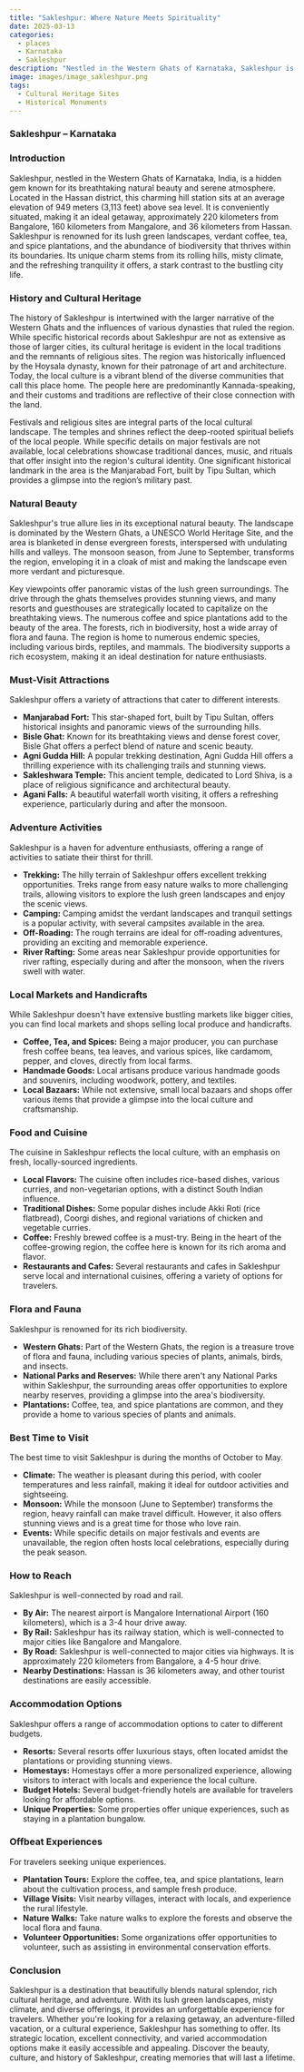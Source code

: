 ```yaml
---
title: "Sakleshpur: Where Nature Meets Spirituality"
date: 2025-03-13
categories:
  - places
  - Karnataka
  - Sakleshpur
description: "Nestled in the Western Ghats of Karnataka, Sakleshpur is a serene hill station known for its lush greenery and spiritual significance. The town is home to the famous Shakti Peeth Temple dedicated to Goddess Amba, a revered site for pilgrims. Surrounded by the Tirtha River, Sakleshpur offers breathtaking views of valleys and waterfalls, making it a perfect blend of natural beauty and religious heritage."
image: images/image_sakleshpur.png
tags: 
  - Cultural Heritage Sites
  - Historical Monuments
---
```



### **Sakleshpur – Karnataka**

### **Introduction**

Sakleshpur, nestled in the Western Ghats of Karnataka, India, is a hidden gem known for its breathtaking natural beauty and serene atmosphere. Located in the Hassan district, this charming hill station sits at an average elevation of 949 meters (3,113 feet) above sea level. It is conveniently situated, making it an ideal getaway, approximately 220 kilometers from Bangalore, 160 kilometers from Mangalore, and 36 kilometers from Hassan. Sakleshpur is renowned for its lush green landscapes, verdant coffee, tea, and spice plantations, and the abundance of biodiversity that thrives within its boundaries. Its unique charm stems from its rolling hills, misty climate, and the refreshing tranquility it offers, a stark contrast to the bustling city life.

### **History and Cultural Heritage**

The history of Sakleshpur is intertwined with the larger narrative of the Western Ghats and the influences of various dynasties that ruled the region. While specific historical records about Sakleshpur are not as extensive as those of larger cities, its cultural heritage is evident in the local traditions and the remnants of religious sites. The region was historically influenced by the Hoysala dynasty, known for their patronage of art and architecture. Today, the local culture is a vibrant blend of the diverse communities that call this place home. The people here are predominantly Kannada-speaking, and their customs and traditions are reflective of their close connection with the land.

Festivals and religious sites are integral parts of the local cultural landscape. The temples and shrines reflect the deep-rooted spiritual beliefs of the local people. While specific details on major festivals are not available, local celebrations showcase traditional dances, music, and rituals that offer insight into the region's cultural identity. One significant historical landmark in the area is the Manjarabad Fort, built by Tipu Sultan, which provides a glimpse into the region’s military past.



### **Natural Beauty**

Sakleshpur's true allure lies in its exceptional natural beauty. The landscape is dominated by the Western Ghats, a UNESCO World Heritage Site, and the area is blanketed in dense evergreen forests, interspersed with undulating hills and valleys. The monsoon season, from June to September, transforms the region, enveloping it in a cloak of mist and making the landscape even more verdant and picturesque.

Key viewpoints offer panoramic vistas of the lush green surroundings. The drive through the ghats themselves provides stunning views, and many resorts and guesthouses are strategically located to capitalize on the breathtaking views. The numerous coffee and spice plantations add to the beauty of the area.
The forests, rich in biodiversity, host a wide array of flora and fauna. The region is home to numerous endemic species, including various birds, reptiles, and mammals. The biodiversity supports a rich ecosystem, making it an ideal destination for nature enthusiasts.



### **Must-Visit Attractions**

Sakleshpur offers a variety of attractions that cater to different interests.

*   **Manjarabad Fort:** This star-shaped fort, built by Tipu Sultan, offers historical insights and panoramic views of the surrounding hills.
*   **Bisle Ghat:** Known for its breathtaking views and dense forest cover, Bisle Ghat offers a perfect blend of nature and scenic beauty.
*   **Agni Gudda Hill:** A popular trekking destination, Agni Gudda Hill offers a thrilling experience with its challenging trails and stunning views.
*   **Sakleshwara Temple:** This ancient temple, dedicated to Lord Shiva, is a place of religious significance and architectural beauty.
*   **Agani Falls:** A beautiful waterfall worth visiting, it offers a refreshing experience, particularly during and after the monsoon.



### **Adventure Activities**

Sakleshpur is a haven for adventure enthusiasts, offering a range of activities to satiate their thirst for thrill.

*   **Trekking:** The hilly terrain of Sakleshpur offers excellent trekking opportunities. Treks range from easy nature walks to more challenging trails, allowing visitors to explore the lush green landscapes and enjoy the scenic views.
*   **Camping:** Camping amidst the verdant landscapes and tranquil settings is a popular activity, with several campsites available in the area.
*   **Off-Roading:** The rough terrains are ideal for off-roading adventures, providing an exciting and memorable experience.
*   **River Rafting:** Some areas near Sakleshpur provide opportunities for river rafting, especially during and after the monsoon, when the rivers swell with water.



### **Local Markets and Handicrafts**

While Sakleshpur doesn't have extensive bustling markets like bigger cities, you can find local markets and shops selling local produce and handicrafts.

*   **Coffee, Tea, and Spices:** Being a major producer, you can purchase fresh coffee beans, tea leaves, and various spices, like cardamom, pepper, and cloves, directly from local farms.
*   **Handmade Goods:** Local artisans produce various handmade goods and souvenirs, including woodwork, pottery, and textiles.
*   **Local Bazaars:** While not extensive, small local bazaars and shops offer various items that provide a glimpse into the local culture and craftsmanship.



### **Food and Cuisine**

The cuisine in Sakleshpur reflects the local culture, with an emphasis on fresh, locally-sourced ingredients.

*   **Local Flavors:** The cuisine often includes rice-based dishes, various curries, and non-vegetarian options, with a distinct South Indian influence.
*   **Traditional Dishes:** Some popular dishes include Akki Roti (rice flatbread), Coorgi dishes, and regional variations of chicken and vegetable curries.
*   **Coffee:** Freshly brewed coffee is a must-try. Being in the heart of the coffee-growing region, the coffee here is known for its rich aroma and flavor.
*   **Restaurants and Cafes:** Several restaurants and cafes in Sakleshpur serve local and international cuisines, offering a variety of options for travelers.



### **Flora and Fauna**

Sakleshpur is renowned for its rich biodiversity.

*   **Western Ghats:** Part of the Western Ghats, the region is a treasure trove of flora and fauna, including various species of plants, animals, birds, and insects.
*   **National Parks and Reserves:** While there aren't any National Parks within Sakleshpur, the surrounding areas offer opportunities to explore nearby reserves, providing a glimpse into the area's biodiversity.
*   **Plantations:** Coffee, tea, and spice plantations are common, and they provide a home to various species of plants and animals.



### **Best Time to Visit**

The best time to visit Sakleshpur is during the months of October to May.

*   **Climate:** The weather is pleasant during this period, with cooler temperatures and less rainfall, making it ideal for outdoor activities and sightseeing.
*   **Monsoon:** While the monsoon (June to September) transforms the region, heavy rainfall can make travel difficult. However, it also offers stunning views and is a great time for those who love rain.
*   **Events:** While specific details on major festivals and events are unavailable, the region often hosts local celebrations, especially during the peak season.

### **How to Reach**

Sakleshpur is well-connected by road and rail.

*   **By Air:** The nearest airport is Mangalore International Airport (160 kilometers), which is a 3-4 hour drive away.
*   **By Rail:** Sakleshpur has its railway station, which is well-connected to major cities like Bangalore and Mangalore.
*   **By Road:** Sakleshpur is well-connected to major cities via highways. It is approximately 220 kilometers from Bangalore, a 4-5 hour drive.
*   **Nearby Destinations:** Hassan is 36 kilometers away, and other tourist destinations are easily accessible.



### **Accommodation Options**

Sakleshpur offers a range of accommodation options to cater to different budgets.

*   **Resorts:** Several resorts offer luxurious stays, often located amidst the plantations or providing stunning views.
*   **Homestays:** Homestays offer a more personalized experience, allowing visitors to interact with locals and experience the local culture.
*   **Budget Hotels:** Several budget-friendly hotels are available for travelers looking for affordable options.
*   **Unique Properties:** Some properties offer unique experiences, such as staying in a plantation bungalow.



### **Offbeat Experiences**

For travelers seeking unique experiences.

*   **Plantation Tours:** Explore the coffee, tea, and spice plantations, learn about the cultivation process, and sample fresh produce.
*   **Village Visits:** Visit nearby villages, interact with locals, and experience the rural lifestyle.
*   **Nature Walks:** Take nature walks to explore the forests and observe the local flora and fauna.
*   **Volunteer Opportunities:** Some organizations offer opportunities to volunteer, such as assisting in environmental conservation efforts.



### **Conclusion**

Sakleshpur is a destination that beautifully blends natural splendor, rich cultural heritage, and adventure. With its lush green landscapes, misty climate, and diverse offerings, it provides an unforgettable experience for travelers. Whether you're looking for a relaxing getaway, an adventure-filled vacation, or a cultural experience, Sakleshpur has something to offer. Its strategic location, excellent connectivity, and varied accommodation options make it easily accessible and appealing. Discover the beauty, culture, and history of Sakleshpur, creating memories that will last a lifetime.


